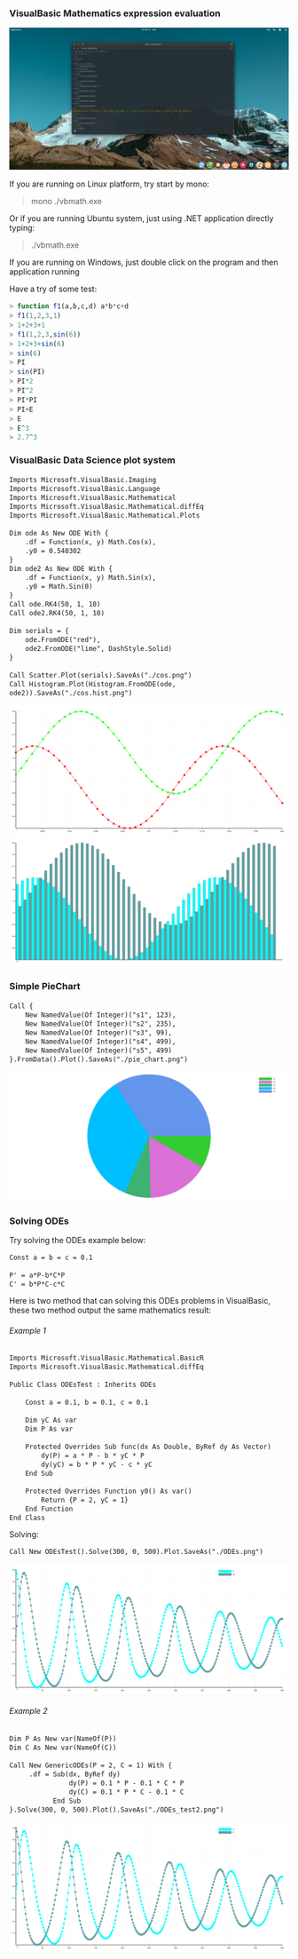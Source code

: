 ### VisualBasic Mathematics expression evaluation
![](./images/2016-05-15.png)

If you are running on Linux platform, try start by mono:

> mono ./vbmath.exe

Or if you are running Ubuntu system, just using .NET application directly typing:

> ./vbmath.exe

If you are running on Windows, just double click on the program and then application running

Have a try of some test:

```R
> function f1(a,b,c,d) a*b*c+d
> f1(1,2,3,1)
> 1+2+3+1
> f1(1,2,3,sin(6))
> 1+2+3+sin(6)
> sin(6)
> PI
> sin(PI)
> PI*2
> PI^2
> PI*PI
> PI+E
> E
> E^3
> 2.7^3
```

### VisualBasic Data Science plot system

```vbnet
Imports Microsoft.VisualBasic.Imaging
Imports Microsoft.VisualBasic.Language
Imports Microsoft.VisualBasic.Mathematical
Imports Microsoft.VisualBasic.Mathematical.diffEq
Imports Microsoft.VisualBasic.Mathematical.Plots

Dim ode As New ODE With {
    .df = Function(x, y) Math.Cos(x),
    .y0 = 0.540302
}
Dim ode2 As New ODE With {
    .df = Function(x, y) Math.Sin(x),
    .y0 = Math.Sin(0)
}
Call ode.RK4(50, 1, 10)
Call ode2.RK4(50, 1, 10)

Dim serials = {
    ode.FromODE("red"),
    ode2.FromODE("lime", DashStyle.Solid)
}

Call Scatter.Plot(serials).SaveAs("./cos.png")
Call Histogram.Plot(Histogram.FromODE(ode, ode2)).SaveAs("./cos.hist.png")
```

![](./images/cos.png)
![](./images/cos.hist.png)

### Simple PieChart

```vbnet
Call {
    New NamedValue(Of Integer)("s1", 123),
    New NamedValue(Of Integer)("s2", 235),
    New NamedValue(Of Integer)("s3", 99),
    New NamedValue(Of Integer)("s4", 499),
    New NamedValue(Of Integer)("s5", 499)
}.FromData().Plot().SaveAs("./pie_chart.png")
```

![](./images/pie_chart.png)

### Solving ODEs

Try solving the ODEs example below:

```
Const a = b = c = 0.1

P' = a*P-b*C*P
C' = b*P*C-c*C
```

Here is two method that can solving this ODEs problems in VisualBasic, these two method output the same mathematics result:

###### Example 1

```vbnet
Imports Microsoft.VisualBasic.Mathematical.BasicR
Imports Microsoft.VisualBasic.Mathematical.diffEq

Public Class ODEsTest : Inherits ODEs

    Const a = 0.1, b = 0.1, c = 0.1

    Dim yC As var
    Dim P As var

    Protected Overrides Sub func(dx As Double, ByRef dy As Vector)
        dy(P) = a * P - b * yC * P
        dy(yC) = b * P * yC - c * yC
    End Sub

    Protected Overrides Function y0() As var()
        Return {P = 2, yC = 1}
    End Function
End Class
```

Solving:
```vbnet
Call New ODEsTest().Solve(300, 0, 500).Plot.SaveAs("./ODEs.png")
```

![](./images/ODEs.png)

###### Example 2

```vbnet
Dim P As New var(NameOf(P))
Dim C As New var(NameOf(C))

Call New GenericODEs(P = 2, C = 1) With {
     .df = Sub(dx, ByRef dy)
               dy(P) = 0.1 * P - 0.1 * C * P
               dy(C) = 0.1 * P * C - 0.1 * C
           End Sub
}.Solve(300, 0, 500).Plot().SaveAs("./ODEs_test2.png")
```

![](./images/ODEs_test2.png)